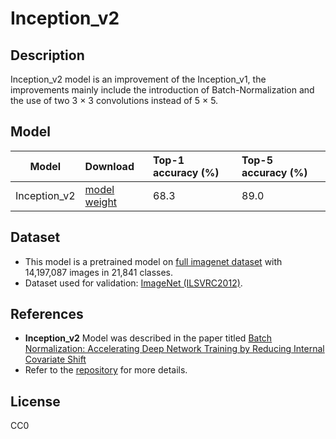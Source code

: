 <!--- SPDX-License-Identifier: CC0 -->

# Inception_v2

## Description

Inception_v2 model is an improvement of the Inception_v1, the improvements mainly include the introduction of Batch-Normalization and the use of two 3 × 3 convolutions instead of 5 × 5.

## Model

|Model          |Download                                                               |Top-1 accuracy (%) |Top-5 accuracy (%) |
|---------------|:----------------------------------------------------------------------|:------------------|:------------------|
| Inception_v2  | [model](Inception21k.prototxt) [weight](Inception21k.caffemodel)      | 68.3              | 89.0              |

## Dataset

* This model is a pretrained model on [full imagenet dataset](https://sci-hub.se/10.1109/cvprw.2009.5206848) with 14,197,087 images in 21,841 classes.
* Dataset used for validation: [ImageNet (ILSVRC2012)](http://www.image-net.org/challenges/LSVRC/2012/).

## References

* **Inception_v2** Model was described in the paper titled [Batch Normalization: Accelerating Deep Network Training by Reducing Internal Covariate Shift](https://arxiv.org/abs/1502.03167)
* Refer to the [repository](https://github.com/pertusa/InceptionBN-21K-for-Caffe) for more details.

## License

CC0
